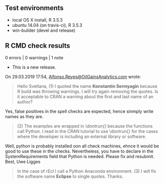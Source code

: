 ## Test environments
* local OS X install, R 3.5.3
* ubuntu 14.04 (on travis-ci), R 3.5.3
* win-builder (devel and release)

## R CMD check results

0 errors | 0 warnings | 1 note

* This is a new release.


On 29.03.2019 17:54, Alfonso.Reyes@OilGainsAnalytics.com wrote:
> Hello Svetlana,
> (1) I quoted the name  **Konstantin Sermyagin** because R build was
> throwing warnings. I will try again removing the quotes. Is it acceptable
> to CRAN a warning about the first and last name of an author?

Yes, false positives in the spell checks are expected, hence sinmply 
write names as they are.

> (2) The examples are wrapped in *\dontrun{}* because the functions call
> Python.
> I read in the CRAN tutorial to use \dontrun{} for the cases where the
> developer is including an external library or software.

Well, python is probably installed oon all check machines, ehnce it 
would be good to use these in the checks.
Nevertheless, you have to declare in the SystemRequirements field that 
Python is needed.
Please fix and resubmit.
Best,
Uwe Ligges

> In the case of rEcl I call a Python Anaconda environment.
> (3) I will fix the software name **Eclipse** to single quotes. Thanks.
